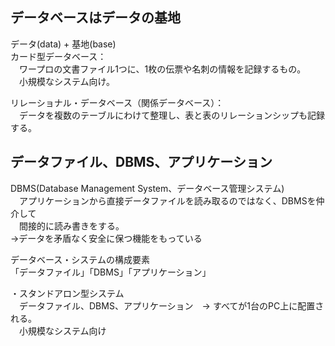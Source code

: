 ## データベースはデータの基地  
データ(data) + 基地(base)  
カード型データベース：  
　ワープロの文書ファイル1つに、1枚の伝票や名刺の情報を記録するもの。  
　小規模なシステム向け。  
  
リレーショナル・データベース（関係データベース）：  
　データを複数のテーブルにわけて整理し、表と表のリレーションシップも記録する。  
  
## データファイル、DBMS、アプリケーション  
DBMS(Database Management System、データベース管理システム)  
　アプリケーションから直接データファイルを読み取るのではなく、DBMSを仲介して  
　間接的に読み書きをする。  
→データを矛盾なく安全に保つ機能をもっている  
  

データベース・システムの構成要素  
「データファイル」「DBMS」「アプリケーション」  
  
・スタンドアロン型システム  
　データファイル、DBMS、アプリケーション　→ すべてが1台のPC上に配置される。  
　小規模なシステム向け
